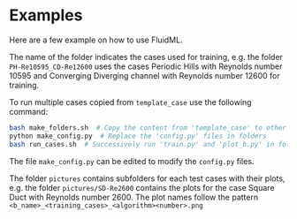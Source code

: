 # Examples

Here are a few example on how to use FluidML.

The name of the folder indicates the cases used for training, e.g. the folder `PH-Re10595_CD-Re12600` uses the cases Periodic Hills with Reynolds number 10595 and Converging Diverging channel with Reynolds number 12600 for training.

To run multiple cases copied from `template_case` use the following command:
```bash
bash make_folders.sh  # Copy the content from 'template_case' to other folders
python make_config.py  # Replace the 'config.py' files in folders
bash run_cases.sh  # Successively run 'train.py' and 'plot_b.py' in folders
```
The file `make_config.py` can be edited to modify the `config.py` files.

The folder `pictures` contains subfolders for each test cases with their plots, e.g. the folder `pictures/SD-Re2600` contains the plots for the case Square Duct with Reynolds number 2600. The plot names follow the pattern `<b_name>_<training_cases>_<algorithm><number>.png`
